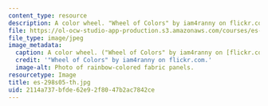 ```yaml
---
content_type: resource
description: A color wheel. "Wheel of Colors" by iam4ranny on flickr.com.
file: https://ol-ocw-studio-app-production.s3.amazonaws.com/courses/es-298-art-of-color-spring-2005/2114a737bfde62e92f8047b2ac7842ce_es-298s05-th.jpg
file_type: image/jpeg
image_metadata:
  caption: A color wheel. ("Wheel of Colors" by iam4ranny on [flickr.com](http://www.flickr.com/).)
  credit: '"Wheel of Colors" by iam4ranny on flickr.com.'
  image-alt: Photo of rainbow-colored fabric panels.
resourcetype: Image
title: es-298s05-th.jpg
uid: 2114a737-bfde-62e9-2f80-47b2ac7842ce
---
```

